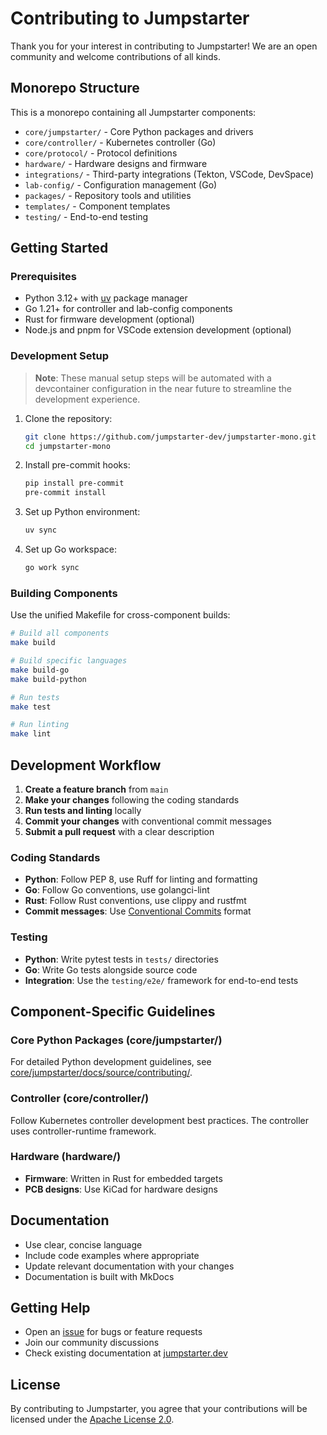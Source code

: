 # Contributing to Jumpstarter

Thank you for your interest in contributing to Jumpstarter! We are an open community and welcome contributions of all kinds.

## Monorepo Structure

This is a monorepo containing all Jumpstarter components:

- `core/jumpstarter/` - Core Python packages and drivers
- `core/controller/` - Kubernetes controller (Go)
- `core/protocol/` - Protocol definitions
- `hardware/` - Hardware designs and firmware
- `integrations/` - Third-party integrations (Tekton, VSCode, DevSpace)
- `lab-config/` - Configuration management (Go)
- `packages/` - Repository tools and utilities
- `templates/` - Component templates
- `testing/` - End-to-end testing

## Getting Started

### Prerequisites

- Python 3.12+ with [uv](https://docs.astral.sh/uv/) package manager
- Go 1.21+ for controller and lab-config components
- Rust for firmware development (optional)
- Node.js and pnpm for VSCode extension development (optional)

### Development Setup

> **Note**: These manual setup steps will be automated with a devcontainer configuration in the near future to streamline the development experience.

1. Clone the repository:
   ```bash
   git clone https://github.com/jumpstarter-dev/jumpstarter-mono.git
   cd jumpstarter-mono
   ```

2. Install pre-commit hooks:
   ```bash
   pip install pre-commit
   pre-commit install
   ```

3. Set up Python environment:
   ```bash
   uv sync
   ```

4. Set up Go workspace:
   ```bash
   go work sync
   ```

### Building Components

Use the unified Makefile for cross-component builds:

```bash
# Build all components
make build

# Build specific languages
make build-go
make build-python

# Run tests
make test

# Run linting
make lint
```

## Development Workflow

1. **Create a feature branch** from `main`
2. **Make your changes** following the coding standards
3. **Run tests and linting** locally
4. **Commit your changes** with conventional commit messages
5. **Submit a pull request** with a clear description

### Coding Standards

- **Python**: Follow PEP 8, use Ruff for linting and formatting
- **Go**: Follow Go conventions, use golangci-lint
- **Rust**: Follow Rust conventions, use clippy and rustfmt
- **Commit messages**: Use [Conventional Commits](https://www.conventionalcommits.org/) format

### Testing

- **Python**: Write pytest tests in `tests/` directories
- **Go**: Write Go tests alongside source code
- **Integration**: Use the `testing/e2e/` framework for end-to-end tests

## Component-Specific Guidelines

### Core Python Packages (core/jumpstarter/)

For detailed Python development guidelines, see [core/jumpstarter/docs/source/contributing/](core/jumpstarter/docs/source/contributing/).

### Controller (core/controller/)

Follow Kubernetes controller development best practices. The controller uses controller-runtime framework.

### Hardware (hardware/)

- **Firmware**: Written in Rust for embedded targets
- **PCB designs**: Use KiCad for hardware designs

## Documentation

- Use clear, concise language
- Include code examples where appropriate
- Update relevant documentation with your changes
- Documentation is built with MkDocs

## Getting Help

- Open an [issue](https://github.com/jumpstarter-dev/jumpstarter-mono/issues) for bugs or feature requests
- Join our community discussions
- Check existing documentation at [jumpstarter.dev](https://jumpstarter.dev)

## License

By contributing to Jumpstarter, you agree that your contributions will be licensed under the [Apache License 2.0](LICENSE).